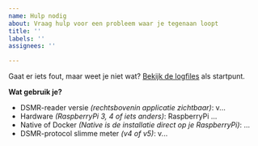 ```yaml
---
name: Hulp nodig
about: Vraag hulp voor een probleem waar je tegenaan loopt
title: ''
labels: ''
assignees: ''

---
```


Gaat er iets fout, maar weet je niet wat? [Bekijk de logfiles](https://dsmr-reader.readthedocs.io/nl/v2/troubleshooting.html) als startpunt.

**Wat gebruik je?**
* DSMR-reader versie *(rechtsbovenin applicatie zichtbaar)*: v...
* Hardware *(RaspberryPi 3, 4 of iets anders)*: RaspberryPi ...
* Native of Docker *(Native is de installatie direct op je RaspberryPi)*: ...
* DSMR-protocol slimme meter *(v4 of v5)*: v...

